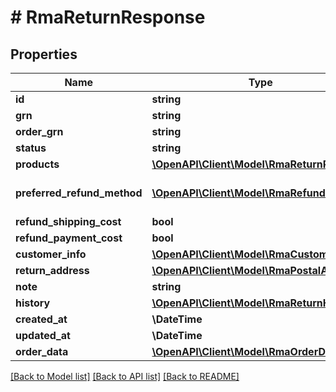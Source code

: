 # # RmaReturnResponse


## Properties 


Name | Type | Description | Notes
------------ | ------------- | ------------- | -------------
**id**| **string** |   | [optional]
**grn**| **string** |   | [optional]
**order_grn**| **string** |   | [optional]
**status**| **string** |   | [optional]
**products**| [**\OpenAPI\Client\Model\RmaReturnProduct[]**](RmaReturnProduct.md) |   | [optional]
**preferred_refund_method**| [**\OpenAPI\Client\Model\RmaRefundMethod**](RmaRefundMethod.md) |  for more information please, see Model/RmaRefundMethod.php  | [optional]
**refund_shipping_cost**| **bool** |   | [optional]
**refund_payment_cost**| **bool** |   | [optional]
**customer_info**| [**\OpenAPI\Client\Model\RmaCustomerInfo**](RmaCustomerInfo.md) |   | [optional]
**return_address**| [**\OpenAPI\Client\Model\RmaPostalAddress**](RmaPostalAddress.md) |   | [optional]
**note**| **string** |   | [optional]
**history**| [**\OpenAPI\Client\Model\RmaReturnHistory[]**](RmaReturnHistory.md) |   | [optional]
**created_at**| **\DateTime** |   | [optional]
**updated_at**| **\DateTime** |   | [optional]
**order_data**| [**\OpenAPI\Client\Model\RmaOrderData**](RmaOrderData.md) |   | [optional]


[[Back to Model list]](../../README.md#models) [[Back to API list]](../../README.md#endpoints) [[Back to README]](../../README.md)

